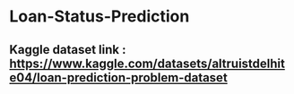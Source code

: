 # Loan-Status-Prediction

## Kaggle dataset link : https://www.kaggle.com/datasets/altruistdelhite04/loan-prediction-problem-dataset
